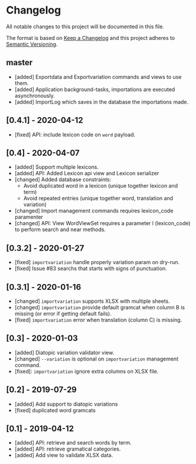 # Changelog
All notable changes to this project will be documented in this file.

The format is based on [Keep a Changelog](http://keepachangelog.com/en/1.0.0/)
and this project adheres to [Semantic Versioning](http://semver.org/spec/v2.0.0.html).

## master
- [added] Exportdata and Exportvariation commands and views to use them.
- [added] Application background-tasks, importations are executed asynchronously.
- [added] ImportLog which saves in the database the importations made.

## [0.4.1] - 2020-04-12
- [fixed] API: include lexicon code on `word` payload.

## [0.4] - 2020-04-07
- [added] Support multiple lexicons.
- [added] API: Added Lexicon api view and Lexicon serializer
- [changed] Added database constraints:
    - Avoid duplicated word in a lexicon (unique together lexicon and term)
    - Avoid repeated entries (unique together word, translation and variation)
- [changed] Import management commands requires lexicon_code paramenter
- [changed] API: View WordViewSet requires a parameter l (lexicon_code) to perform search and near methods.

## [0.3.2] - 2020-01-27
- [fixed] `importvariation` handle properly variation param on dry-run.
- [fixed] Issue #83 searchs that starts with signs of punctuation.

## [0.3.1] - 2020-01-16
- [changed] `importvariation` supports XLSX with multiple sheets.
- [changed] `importvariation` provide default gramcat when column B is missing (or
    error if getting default fails).
- [fixed] `importvariation` error when translation (column C) is missing.

## [0.3] - 2020-01-03
- [added] Diatopic variation validator view.
- [changed] `--variation` is optional on `importvariation` management command.
- [fixed]: `importvariation` ignore extra columns on XLSX file.

## [0.2] - 2019-07-29
- [added] Add support to diatopic variations
- [fixed] duplicated word gramcats

## [0.1] - 2019-04-12
- [added] API: retrieve and search words by term.
- [added] API: retrieve gramatical categories.
- [added] Add view to validate XLSX data.
